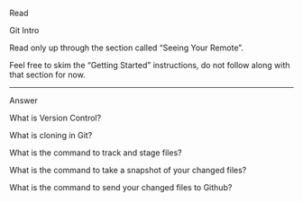 Read

Git Intro

Read only up through the section called “Seeing Your Remote”.

Feel free to skim the “Getting Started” instructions, do not follow along with 
that section for now.

---

Answer

What is Version Control?

What is cloning in Git?

What is the command to track and stage files?

What is the command to take a snapshot of your changed files?

What is the command to send your changed files to Github?